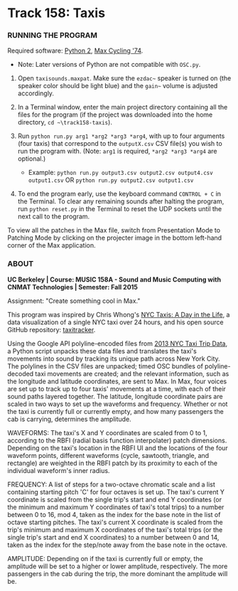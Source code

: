 # Track 158: Taxis #

### RUNNING THE PROGRAM ###

Required software: [Python 2](https://www.python.org/), [Max Cycling '74](https://cycling74.com/).

* Note: Later versions of Python are not compatible with `OSC.py`.

1. Open `taxisounds.maxpat`. Make sure the `ezdac~` speaker is turned on (the speaker color should be light blue) and the `gain~` volume is adjusted accordingly.

2. In a Terminal window, enter the main project directory containing all the files for the program (if the project was downloaded into the home directory, `cd ~\track158-taxis`).

3. Run `python run.py arg1 *arg2 *arg3 *arg4`, with up to four arguments (four taxis) that correspond to the `outputX.csv` CSV file(s) you wish to run the program with. (Note: `arg1` is required, `*arg2 *arg3 *arg4` are optional.)

    * Example: `python run.py output3.csv output2.csv output4.csv output1.csv` OR `python run.py output2.csv output1.csv`

4. To end the program early, use the keyboard command `CONTROL + C` in the Terminal. To clear any remaining sounds after halting the program, run `python reset.py` in the Terminal to reset the UDP sockets until the next call to the program.

To view all the patches in the Max file, switch from Presentation Mode to Patching Mode by clicking on the projecter image in the bottom left-hand corner of the Max application.

### ABOUT ###

**UC Berkeley | 
Course: MUSIC 158A - Sound and Music Computing with CNMAT Technologies | 
Semester: Fall 2015**


Assignment: "Create something cool in Max."

This program was inspired by Chris Whong's [NYC Taxis: A Day in the Life](http://nyctaxi.herokuapp.com), a data visualization of a single NYC taxi over 24 hours, and his open source GitHub repository: [taxitracker](https://github.com/chriswhong/taxitracker).

Using the Google API polyline-encoded files from [2013 NYC Taxi Trip Data](http://www.andresmh.com/nyctaxitrips/), a Python script unpacks these data files and translates the taxi's movements into sound by tracking its unique path across New York City. The polylines in the CSV files are unpacked; timed OSC bundles of polyline-decoded taxi movements are created; and the relevant information, such as the longitude and latitude coordinates, are sent to Max. In Max, four voices are set up to track up to four taxis' movements at a time, with each of their sound paths layered together. The latitude, longitude coordinate pairs are scaled in two ways to set up the waveforms and frequency. Whether or not the taxi is currently full or currently empty, and how many passengers the cab is carrying, determines the amplitude.

WAVEFORMS: The taxi's X and Y coordinates are scaled from 0 to 1, according to the RBFI (radial basis function interpolater) patch dimensions. Depending on the taxi's location in the RBFI UI and the locations of the four waveform points, different waveforms (cycle, sawtooth, triangle, and rectangle) are weighted in the RBFI patch by its proximity to each of the individual waveform's inner radius.

FREQUENCY: A list of steps for a two-octave chromatic scale and a list containing starting pitch 'C' for four octaves is set up. The taxi's current Y coordinate is scaled from the single trip's start and end Y coordinates (or the minimum and maximum Y coordinates of taxi's total trips) to a number between 0 to 16, mod 4, taken as the index for the base note in the list of octave starting pitches. The taxi's current X coordinate is scaled from the trip's minimum and maximum X coordinates of the taxi's total trips (or the single trip's start and end X coordinates) to a number between 0 and 14, taken as the index for the step/note away from the base note in the octave.

AMPLITUDE: Depending on if the taxi is currently full or empty, the amplitude will be set to a higher or lower amplitude, respectively. The more passengers in the cab during the trip, the more dominant the amplitude will be.
